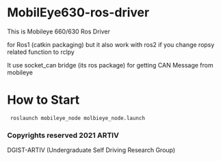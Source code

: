 # MobilEye630-ros-driver

This is Mobileye 660/630 Ros Driver 

for Ros1 (catkin packaging) but it also work with ros2 if you change ropsy related function to rclpy

It use socket_can bridge (its ros package) for getting CAN Message from mobileye

# How to Start

` roslaunch mobileye_node molbieye_node.launch`



### Copyrights reserved 2021 ARTIV
DGIST-ARTIV (Undergraduate Self Driving Research Group)

